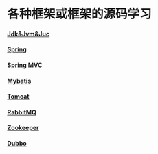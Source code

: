 # 各种框架或框架的源码学习
#### [Jdk&Jvm&Juc](https://github.com/guang19/framework-learning/blob/master/jdk_jvm_juc-learning/Jdk&Jvm&Juc.md)

#### [Spring](https://github.com/guang19/framework-learning/blob/master/spring-learning/Spring.md)

#### [Spring MVC](https://github.com/guang19/framework-learning/blob/master/springmvc-learning/SpringMVC.md)

#### [Mybatis](https://github.com/guang19/framework-learning/blob/master/mybatis-learning/Mybatis.md)

#### [Tomcat](https://github.com/guang19/framework-learning/blob/master/tomcat-9.0.30-source/Tomcat.md)

#### [RabbitMQ](https://github.com/guang19/framework-learning/blob/master/rabbitmq-learning/RabbitMQ.md)

#### [Zookeeper](https://github.com/guang19/framework-learning/blob/master/zookeeper-learning/Zookeeper.md)

#### [Dubbo](https://github.com/guang19/framework-learning/blob/master/dubbo-learning/Dubbo.md)
